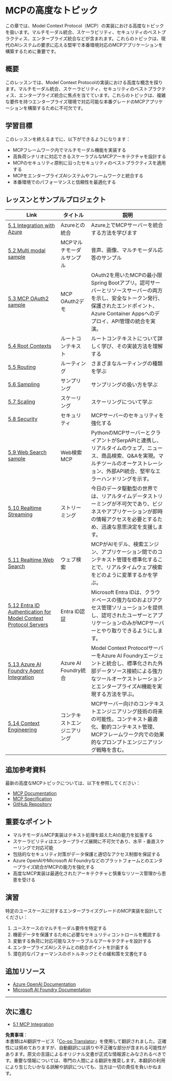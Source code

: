 <!--
CO_OP_TRANSLATOR_METADATA:
{
  "original_hash": "a5c1d9e9856024d23da4a65a847c75ac",
  "translation_date": "2025-07-18T07:12:42+00:00",
  "source_file": "05-AdvancedTopics/README.md",
  "language_code": "ja"
}
-->
# MCPの高度なトピック

この章では、Model Context Protocol（MCP）の実装における高度なトピックを扱います。マルチモーダル統合、スケーラビリティ、セキュリティのベストプラクティス、エンタープライズ統合などが含まれます。これらのトピックは、現代のAIシステムの要求に応える堅牢で本番環境対応のMCPアプリケーションを構築するために重要です。

## 概要

このレッスンでは、Model Context Protocolの実装における高度な概念を探ります。マルチモーダル統合、スケーラビリティ、セキュリティのベストプラクティス、エンタープライズ統合に焦点を当てています。これらのトピックは、複雑な要件を持つエンタープライズ環境で対応可能な本番グレードのMCPアプリケーションを構築するために不可欠です。

## 学習目標

このレッスンを終えるまでに、以下ができるようになります：

- MCPフレームワーク内でマルチモーダル機能を実装する
- 高負荷シナリオに対応できるスケーラブルなMCPアーキテクチャを設計する
- MCPのセキュリティ原則に沿ったセキュリティのベストプラクティスを適用する
- MCPをエンタープライズAIシステムやフレームワークと統合する
- 本番環境でのパフォーマンスと信頼性を最適化する

## レッスンとサンプルプロジェクト

| Link | タイトル | 説明 |
|------|-------|-------------|
| [5.1 Integration with Azure](./mcp-integration/README.md) | Azureとの統合 | Azure上でMCPサーバーを統合する方法を学びます |
| [5.2 Multi modal sample](./mcp-multi-modality/README.md) | MCPマルチモーダルサンプル | 音声、画像、マルチモーダル応答のサンプル |
| [5.3 MCP OAuth2 sample](../../../05-AdvancedTopics/mcp-oauth2-demo) | MCP OAuth2デモ | OAuth2を用いたMCPの最小限Spring Bootアプリ。認可サーバーとリソースサーバーの両方を示し、安全なトークン発行、保護されたエンドポイント、Azure Container Appsへのデプロイ、API管理の統合を実演。 |
| [5.4 Root Contexts](./mcp-root-contexts/README.md) | ルートコンテキスト | ルートコンテキストについて詳しく学び、その実装方法を理解する |
| [5.5 Routing](./mcp-routing/README.md) | ルーティング | さまざまなルーティングの種類を学ぶ |
| [5.6 Sampling](./mcp-sampling/README.md) | サンプリング | サンプリングの扱い方を学ぶ |
| [5.7 Scaling](./mcp-scaling/README.md) | スケーリング | スケーリングについて学ぶ |
| [5.8 Security](./mcp-security/README.md) | セキュリティ | MCPサーバーのセキュリティを強化する |
| [5.9 Web Search sample](./web-search-mcp/README.md) | Web検索MCP | PythonのMCPサーバーとクライアントがSerpAPIと連携し、リアルタイムのウェブ、ニュース、商品検索、Q&Aを実現。マルチツールのオーケストレーション、外部API統合、堅牢なエラーハンドリングを示す。 |
| [5.10 Realtime Streaming](./mcp-realtimestreaming/README.md) | ストリーミング | 今日のデータ駆動型の世界では、リアルタイムデータストリーミングが不可欠であり、ビジネスやアプリケーションが即時の情報アクセスを必要とするため、迅速な意思決定を支援します。 |
| [5.11 Realtime Web Search](./mcp-realtimesearch/README.md) | ウェブ検索 | MCPがAIモデル、検索エンジン、アプリケーション間でのコンテキスト管理を標準化することで、リアルタイムウェブ検索をどのように変革するかを学ぶ。 |
| [5.12  Entra ID Authentication for Model Context Protocol Servers](./mcp-security-entra/README.md) | Entra ID認証 | Microsoft Entra IDは、クラウドベースの強力なIDおよびアクセス管理ソリューションを提供し、認可されたユーザーとアプリケーションのみがMCPサーバーとやり取りできるようにします。 |
| [5.13 Azure AI Foundry Agent Integration](./mcp-foundry-agent-integration/README.md) | Azure AI Foundry統合 | Model Context ProtocolサーバーをAzure AI Foundryエージェントと統合し、標準化された外部データソース接続による強力なツールオーケストレーションとエンタープライズAI機能を実現する方法を学ぶ。 |
| [5.14 Context Engineering](./mcp-contextengineering/README.md) | コンテキストエンジニアリング | MCPサーバー向けのコンテキストエンジニアリング技術の将来の可能性。コンテキスト最適化、動的コンテキスト管理、MCPフレームワーク内での効果的なプロンプトエンジニアリング戦略を含む。 |

## 追加参考資料

最新の高度なMCPトピックについては、以下を参照してください：
- [MCP Documentation](https://modelcontextprotocol.io/)
- [MCP Specification](https://spec.modelcontextprotocol.io/)
- [GitHub Repository](https://github.com/modelcontextprotocol)

## 重要なポイント

- マルチモーダルMCP実装はテキスト処理を超えたAIの能力を拡張する
- スケーラビリティはエンタープライズ展開に不可欠であり、水平・垂直スケーリングで対応可能
- 包括的なセキュリティ対策がデータ保護と適切なアクセス制御を保証する
- Azure OpenAIやMicrosoft AI Foundryなどのプラットフォームとのエンタープライズ統合がMCPの能力を強化する
- 高度なMCP実装は最適化されたアーキテクチャと慎重なリソース管理から恩恵を受ける

## 演習

特定のユースケースに対するエンタープライズグレードのMCP実装を設計してください：

1. ユースケースのマルチモーダル要件を特定する
2. 機密データを保護するために必要なセキュリティコントロールを概説する
3. 変動する負荷に対応可能なスケーラブルなアーキテクチャを設計する
4. エンタープライズAIシステムとの統合ポイントを計画する
5. 潜在的なパフォーマンスのボトルネックとその緩和策を文書化する

## 追加リソース

- [Azure OpenAI Documentation](https://learn.microsoft.com/en-us/azure/ai-services/openai/)
- [Microsoft AI Foundry Documentation](https://learn.microsoft.com/en-us/ai-services/)

---

## 次に進む

- [5.1 MCP Integration](./mcp-integration/README.md)

**免責事項**：  
本書類はAI翻訳サービス「[Co-op Translator](https://github.com/Azure/co-op-translator)」を使用して翻訳されました。正確性には努めておりますが、自動翻訳には誤りや不正確な部分が含まれる可能性があります。原文の言語によるオリジナル文書が正式な情報源とみなされるべきです。重要な情報については、専門の人間による翻訳を推奨します。本翻訳の利用により生じたいかなる誤解や誤訳についても、当方は一切の責任を負いかねます。